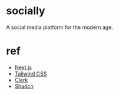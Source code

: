 <!-- @format -->

# socially

A social media platform for the modern age.

# ref

- [Next.js](https://nextjs.org)
- [Tailwind CSS](https://tailwindcss.com)
- [Clerk](https://clerk.com/)
- [Shadcn](https://ui.shadcn.com/)
